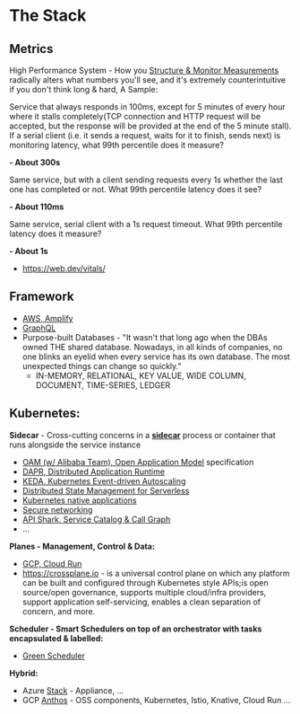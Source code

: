 # The Stack
  
## Metrics
High Performance System - How you [Structure & Monitor Measurements](https://www.youtube.com/watch?v=lJ8ydIuPFeU) radically alters what numbers you'll see, and it's extremely counterintuitive if you don't think long & hard, A Sample:

Service that always responds in 100ms, except for 5 minutes of every hour where it stalls completely(TCP connection and HTTP request will be accepted, but the response will be provided at the end of the 5 minute stall). If a serial client (i.e. it sends a request, waits for it to finish, sends next) is monitoring latency, what 99th percentile does it measure? 

**- About 300s**

Same service, but with a client sending requests every 1s whether the last one has completed or not. What 99th percentile latency does it see? 

**- About 110ms**

Same service, serial client with a 1s request timeout. What 99th percentile latency does it measure? 

**- About 1s**

  * https://web.dev/vitals/
  
## Framework  
  * [AWS, Amplify](https://aws.amazon.com/amplify/)
  * [GraphQL](https://landscape.graphql.org/)
  * Purpose-built Databases - "It wasn't that long ago when the DBAs owned THE shared database. Nowadays, in all kinds of companies, no one blinks an eyelid when every service has its own database. The most unexpected things can change so quickly."
    * IN-MEMORY, RELATIONAL, KEY VALUE, WIDE COLUMN, DOCUMENT, TIME-SERIES, LEDGER

## Kubernetes:
**Sidecar** - Cross-cutting concerns in a [**sidecar**](https://microservices.io/patterns/deployment/sidecar.html) process or container that runs alongside the service instance
  * [OAM (w/ Alibaba Team), Open Application Model](https://github.com/oam-dev/spec) specification   
  * [DAPR, Distributed Application Runtime](https://dapr.io/)
  * [KEDA, Kubernetes Event-driven Autoscaling](https://keda.sh)
  * [Distributed State Management for Serverless](https://cloudstate.io)
  * [Kubernetes native applications](https://operatorhub.io)
  * [Secure networking](https://www.projectcalico.org)
  * [API Shark, Service Catalog & Call Graph](https://www.cloudvector.com/api-shark/)
  * ...

**Planes - Management, Control & Data:**
* [GCP, Cloud Run](https://cloud.google.com/run/)   
* https://crossplane.io - is a universal control plane on which any platform can be built and configured through Kubernetes style APIs;is open source/open governance, supports multiple cloud/infra providers, support application self-servicing, enables a clean separation of concern, and more.

**Scheduler - Smart Schedulers on top of an orchestrator with tasks encapsulated & labelled:**
* [Green Scheduler](https://blog.google/inside-google/infrastructure/data-centers-work-harder-sun-shines-wind-blows/)

**Hybrid:**
* Azure [Stack](https://azure.microsoft.com/en-us/overview/azure-stack/) - Appliance, ...
* GCP [Anthos](https://inthecloud.withgoogle.com/content-anthos/dl-cd.html) - OSS components, Kubernetes, Istio, Knative, Cloud Run ...


    


